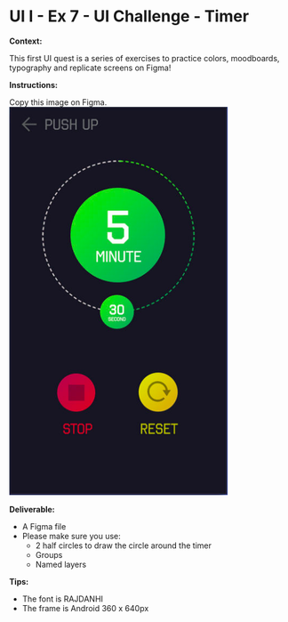 # UI I - Ex 7 - UI Challenge - Timer

**Context:** 

This first UI quest is a series of exercises to practice colors, moodboards, typography and replicate screens on Figma!

**Instructions:** 

Copy this image on Figma. 
![Timer](Timer.png)


**Deliverable:** 

- A Figma file
- Please make sure you use:
    - 2 half circles to draw the circle around the timer
    - Groups
    - Named layers

**Tips:** 

- The font is RAJDANHI
- The frame is Android 360 x 640px

